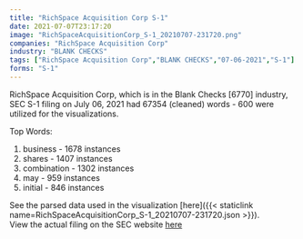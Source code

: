 ```yaml
---
title: "RichSpace Acquisition Corp S-1"
date: 2021-07-07T23:17:20
image: "RichSpaceAcquisitionCorp_S-1_20210707-231720.png"
companies: "RichSpace Acquisition Corp"
industry: "BLANK CHECKS"
tags: ["RichSpace Acquisition Corp","BLANK CHECKS","07-06-2021","S-1"]
forms: "S-1"
---
```

RichSpace Acquisition Corp, which is in the Blank Checks [6770] industry, SEC S-1 filing on July 06, 2021 had 67354 (cleaned) words - 600 were utilized for the visualizations.

Top Words:
1. business - 1678 instances
2. shares - 1407 instances
3. combination - 1302 instances
4. may - 959 instances
5. initial - 846 instances


See the parsed data used in the visualization [here]({{< staticlink name=RichSpaceAcquisitionCorp_S-1_20210707-231720.json >}}).  
View the actual filing on the SEC website [here](https://www.sec.gov/Archives/edgar/data/1856071/0001213900-21-035632.txt)
